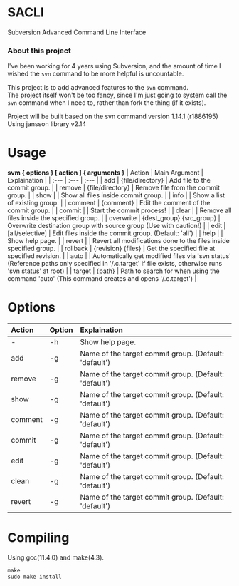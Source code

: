 # SACLI
Subversion Advanced Command Line Interface
  
### About this project
I've been working for 4 years using Subversion, and the amount of time I wished the `svn` command to be more helpful is uncountable.  
  
This project is to add advanced features to the `svn` command.  
The project itself won't be too fancy, since I'm just going to system call the `svn` command when I need to, rather than fork the thing (if it exists). 
  
Project will be built based on the svn command version 1.14.1 (r1886195)  
Using jansson library v2.14  
  
# Usage
**svm { options } \[ action \] { arguments }**
| Action    | Main Argument              | Explaination                                                                                                                                           |
| :---      | :---                       | :---                                                                                                                                                   |
| add       | {file/directory}           | Add file to the commit group.                                                                                                                          |
| remove    | {file/directory}           | Remove file from the commit group.                                                                                                                     |
| show      |                            | Show all files inside commit group.                                                                                                                    |
| info      |                            | Show a list of existing group.                                                                                                                         |
| comment   | {comment}                  | Edit the comment of the commit group.                                                                                                                  |
| commit    |                            | Start the commit process!                                                                                                                              |
| clear     |                            | Remove all files inside the specified group.                                                                                                           |
| overwrite | {dest\_group} {src\_group} | Overwrite destination group with source group (Use with caution!)                                                                                      |
| edit      | \[all/selective\]          | Edit files inside the commit group. (Default: 'all')                                                                                                   |
| help      |                            | Show help page.                                                                                                                                        |
| revert    |                            | Revert all modifications done to the files inside specified group.                                                                                     |
| rollback  | {revision} {files}         | Get the specified file at specified revision.                                                                                                          |
| auto      |                            | Automatically get modified files via 'svn status' (Reference paths only specified in '/.c.target' if file exists, otherwise runs 'svn status' at root) |
| target    | {path}                     | Path to search for when using the command 'auto' (This command creates and opens '/.c.target')                                                         |

# Options
| Action  | Option | Explaination                                          |
| :---    | :---   | :---                                                  |
| -       | -h     | Show help page.                                       |
| add     | -g     | Name of the target commit group. (Default: 'default') |
| remove  | -g     | Name of the target commit group. (Default: 'default') |
| show    | -g     | Name of the target commit group. (Default: 'default') |
| comment | -g     | Name of the target commit group. (Default: 'default') |
| commit  | -g     | Name of the target commit group. (Default: 'default') |
| edit    | -g     | Name of the target commit group. (Default: 'default') |
| clean   | -g     | Name of the target commit group. (Default: 'default') |
| revert  | -g     | Name of the target commit group. (Default: 'default') |

# Compiling
Using gcc(11.4.0) and make(4.3).
```
make
sudo make install
```
